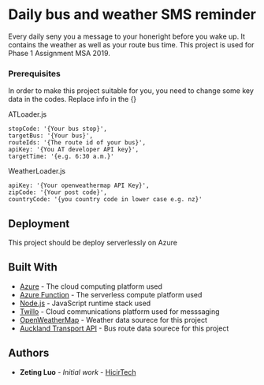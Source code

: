 # Daily bus and weather SMS reminder
Every daily seny you a message to your honeright before you wake up. It contains the weather as well as your route bus time. This project is used for Phase 1 Assignment MSA 2019. 

### Prerequisites
In order to make this project suitable for you, you need to change some key data in the codes. Replace info in the {}

ATLoader.js
```
stopCode: '{Your bus stop}',
targetBus: '{Your bus}',
routeIds: '{The route id of your bus}',
apiKey: '{You AT developer API key}',
targetTime: '{e.g. 6:30 a.m.}'
```

WeatherLoader.js
```
apiKey: '{Your openweathermap API Key}',
zipCode: '{Your post code}',
countryCode: '{you country code in lower case e.g. nz}'
```

## Deployment

This project should be deploy serverlessly on Azure

## Built With

* [Azure](https://azure.microsoft.com/) - The cloud computing platform used
* [Azure Function](https://azure.microsoft.com/en-in/services/functions/) - The serverless compute platform used
* [Node.js](https://nodejs.org/) -  JavaScript runtime stack used
* [Twillo](https://twilio.com/) - Cloud communications platform used for messsaging
* [OpenWeatherMap](https://openweathermap.org/) - Weather data sourece for this project
* [Auckland Transport API](https://dev-portal.at.govt.nz/) - Bus route data sourece for this project

## Authors
* **Zeting Luo** - *Initial work* - [HicirTech](https://github.com/HicirTech)